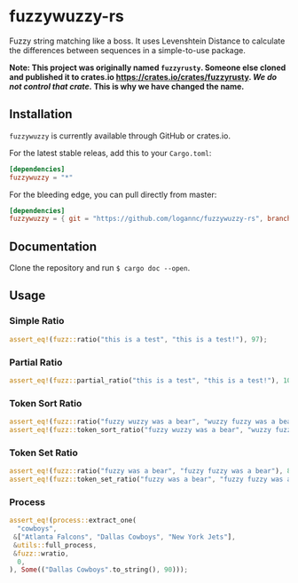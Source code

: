 # fuzzywuzzy-rs
Fuzzy string matching like a boss. It uses Levenshtein Distance to calculate the differences between sequences in a simple-to-use package.

**Note: This project was originally named `fuzzyrusty`. Someone else cloned and published it to crates.io https://crates.io/crates/fuzzyrusty. _We do not control that crate._ This is why we have changed the name.**

## Installation 
`fuzzywuzzy` is currently available through GitHub or crates.io.

For the latest stable releas, add this to your `Cargo.toml`:

```toml
[dependencies]
fuzzywuzzy = "*"
```

For the bleeding edge, you can pull directly from master:

```toml
[dependencies]
fuzzywuzzy = { git = "https://github.com/logannc/fuzzywuzzy-rs", branch = "master" }
```

## Documentation
Clone the repository and run `$ cargo doc --open`.

## Usage
### Simple Ratio
```rust
assert_eq!(fuzz::ratio("this is a test", "this is a test!"), 97);
```
### Partial Ratio
```rust
assert_eq!(fuzz::partial_ratio("this is a test", "this is a test!"), 100);
```
### Token Sort Ratio
```rust
assert_eq!(fuzz::ratio("fuzzy wuzzy was a bear", "wuzzy fuzzy was a bear"), 91);  
assert_eq!(fuzz::token_sort_ratio("fuzzy wuzzy was a bear", "wuzzy fuzzy was a bear", true, true), 100);
```
### Token Set Ratio
```rust
assert_eq!(fuzz::ratio("fuzzy was a bear", "fuzzy fuzzy was a bear"), 84);  
assert_eq!(fuzz::token_set_ratio("fuzzy was a bear", "fuzzy fuzzy was a bear", true, true), 100);
```
### Process
```rust
assert_eq!(process::extract_one(  
  "cowboys",  
 &["Atlanta Falcons", "Dallas Cowboys", "New York Jets"],  
 &utils::full_process,  
 &fuzz::wratio,  
  0,  
), Some(("Dallas Cowboys".to_string(), 90)));
```